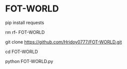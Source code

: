 # FOT-WORLD

pip install requests

rm rf- FOT-WORLD

git clone https://github.com/Hridoy0777/FOT-WORLD.git

cd FOT-WORLD

python FOT-WORLD.py

